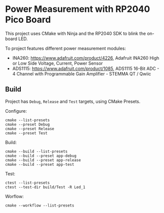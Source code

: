 # Power Measurement with RP2040 Pico Board
This project uses CMake with Ninja and the RP2040 SDK to blink the on-board LED.

To project features different power measurement modules:
- INA260: https://www.adafruit.com/product/4226, Adafruit INA260 High or Low Side Voltage, Current, Power Sensor
- ADS1115: https://www.adafruit.com/product/1085, ADS1115 16-Bit ADC - 4 Channel with Programmable Gain Amplifier - STEMMA QT / Qwiic

## Build
Project has `Debug`, `Release` and `Test` targets, using CMake Presets. 

Configure:
```
cmake --list-presets
cmake --preset Debug
cmake --preset Release
cmake --preset Test
```

Build:
```
cmake --build --list-presets
cmake --build --preset app-debug
cmake --build --preset app-release
cmake --build --preset app-test
```

Test:
```
ctest --list-presets
ctest --test-dir build/Test -R Led_1
```

Worflow:
```
cmake --workflow --list-presets
```
